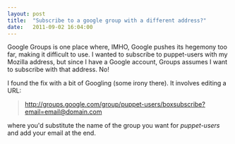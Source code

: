 ```yaml
---
layout: post
title:  "Subscribe to a google group with a different address?"
date:   2011-09-02 16:04:00
---
```



Google
 Groups is one place where, IMHO, Google pushes its hegemony too far,
making it difficult to use.  I wanted to subscribe to puppet-users with
my Mozilla address, but since I have a Google account, Groups assumes I
want to subscribe with that address.  No!

I found the fix with a bit of Googling (some irony there).  It involves editing a URL:

> http://groups.google.com/group/puppet-users/boxsubscribe?email=email@domain.com

where you'd substitute the name of the group you want for _puppet-users_ and add your email at the end.

